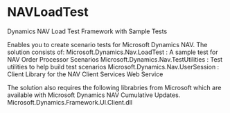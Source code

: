 NAVLoadTest
===========

Dynamics NAV Load Test Framework with Sample Tests

Enables you to create scenario tests for Microsoft Dynamics NAV. 
The solution consists of:
Microsoft.Dynamics.Nav.LoadTest : A sample test for NAV Order Processor Scenarios
Microsoft.Dynamics.Nav.TestUtilities : Test utilities to help build test scenarios
Microsoft.Dynamics.Nav.UserSession : Client Library for the NAV Client Services Web Service

The solution also requires the following librabries from Microsoft which are available with Microsoft Dynamics NAV Cumulative Updates.
Microsoft.Dynamics.Framework.UI.Client.dll

